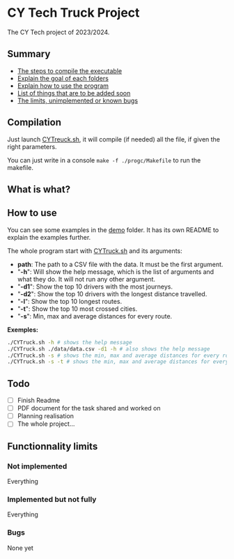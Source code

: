 # CY Tech Truck Project

The CY Tech project of 2023/2024.

## Summary

- [The steps to compile the executable](#compilation)
- [Explain the goal of each folders](#what-is-what)
- [Explain how to use the program](#how-to-use)
- [List of things that are to be added soon](#todo)
- [The limits, unimplemented or known bugs](#functionnality-limits)

## Compilation

Just launch [CYTreuck.sh](./CYTruck.sh), it will compile (if needed) all the file, if given the right parameters.

You can just write in a console `make -f ./progc/Makefile` to run the makefile.

## What is what?

## How to use

You can see some examples in the [demo](./demo/) folder. It has its own README to explain the examples further.

The whole program start with [CYTruck.sh](./CYTruck.sh) and its arguments:
- **path**: The path to a CSV file with the data. It must be the first argument.
- "**-h**": Will show the help message, which is the list of arguments and what they do. It will not run any other argument.
- "**-d1**": Show the top 10 drivers with the most journeys.
- "**-d2**": Show the top 10 drivers with the longest distance travelled.
- "**-l**": Show the top 10 longest routes.
- "**-t**": Show the top 10 most crossed cities.
- "**-s**": Min, max and average distances for every route.

**Exemples:**
```sh
./CYTruck.sh -h # shows the help message
./CYTruck.sh ./data/data.csv -d1 -h # also shows the help message
./CYTruck.sh -s # shows the min, max and average distances for every routes
./CYTruck.sh -s -t # shows the min, max and average distances for every routes AND the top 10 most corssed cities
```

## Todo
- [ ] Finish Readme
- [ ] PDF document for the task shared and worked on
- [ ] Planning realisation
- [ ] The whole project... 

## Functionnality limits

### Not implemented

Everything

### Implemented but not fully

Everything

### Bugs

None yet